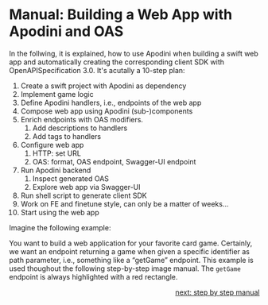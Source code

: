 # Manual: Building a Web App with Apodini and OAS

In the follwing, it is explained, how to use Apodini when building a swift web app and automatically creating the corresponding client SDK with OpenAPISpecification 3.0.
It's acutally a 10-step plan:
 
1. Create a swift project with Apodini as dependency
2. Implement game logic
3. Define Apodini handlers, i.e., endpoints of the web app
4. Compose web app using Apodini (sub-)components
5. Enrich endpoints with OAS modifiers. 
	1. Add descriptions to handlers
	2. Add tags to handlers
6. Configure web app
	1. HTTP: set URL
	2. OAS: format, OAS endpoint, Swagger-UI endpoint
7. Run Apodini backend
	1. Inspect generated OAS
	2. Explore web app via Swagger-UI
8. Run shell script to generate client SDK
9. Work on FE and finetune style, can only be a matter of weeks…
10. Start using the web app

Imagine the following example:

You want to build a web application for your favorite card game.
Certainly, we want an endpoint returning a game when given a specific identifier as path parameter, i.e., something like a “getGame” endpoint.
This example is used thoughout the following step-by-step image manual. The `getGame` endpoint is always highlighted with a red rectangle.

<p align="right">
    <a href="./step-1.md">next: step by step manual</a>
</p>

